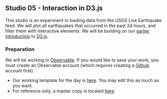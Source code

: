 ## Studio 05 - Interaction in D3.js

This studio is an experiment in loading data from the USGS Live Earthquake feed. We will plot all earthquakes that occurred in the past 24 hours, and filter them with interactive elements. We will be building on our [earlier introduction](https://github.com/emilyfuhrman/datavis_design/blob/master/2019_Spring/Studios/03_Introduction_to_D3.md) to [D3.js](https://d3js.org/). 

### Preparation

We will be working in [Observable](https://beta.observablehq.com/). If you would like to save your work, you must create an Observable account (which requires creating a [Github](https://github.com/) account first).

* Our working template for the day is [here](https://observablehq.com/@emilyfuhrman/d3-js-template-interaction). You may edit this as much as you want.
* For reference only, a master copy is located [here](https://observablehq.com/@emilyfuhrman/observable-test-earthquake-data).